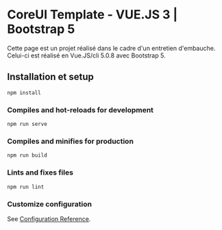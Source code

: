 # CoreUI Template - VUE.JS 3 | Bootstrap 5
Cette page est un projet réalisé dans le cadre d'un entretien d'embauche. Celui-ci est réalisé en Vue.JS/cli 5.0.8 avec Bootstrap 5.


## Installation et setup
```
npm install
```

### Compiles and hot-reloads for development
```
npm run serve
```

### Compiles and minifies for production
```
npm run build
```

### Lints and fixes files
```
npm run lint
```

### Customize configuration
See [Configuration Reference](https://cli.vuejs.org/config/).
